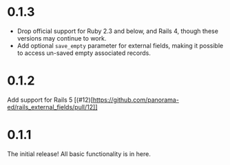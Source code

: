 # 0.1.3

- Drop official support for Ruby 2.3 and below, and Rails 4, though these
  versions may continue to work.
- Add optional `save_empty` parameter for external fields, making it possible to
  access un-saved empty associated records.

# 0.1.2

Add support for Rails 5 [(#12)[https://github.com/panorama-ed/rails_external_fields/pull/12]]

# 0.1.1

The initial release! All basic functionality is in here.
